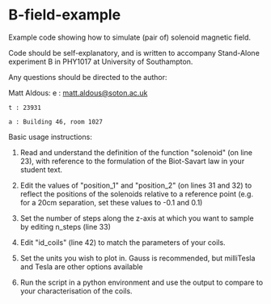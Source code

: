 # B-field-example
Example code showing how to simulate (pair of) solenoid magnetic field.

Code should be self-explanatory, and is written to accompany Stand-Alone experiment B in PHY1017 at University of Southampton.

Any questions should be directed to the author:

Matt Aldous:
    e : matt.aldous@soton.ac.uk
    
    t : 23931
    
    a : Building 46, room 1027
    
    
    
Basic usage instructions:

  1) Read and understand the definition of the function "solenoid" (on line 23), with reference to the formulation of the Biot-Savart law in your student text.
  
  2) Edit the values of "position_1" and "position_2" (on lines 31 and 32) to reflect the positions of the solenoids relative to a reference point (e.g. for a 20cm separation, set these values to -0.1 and 0.1)
  
  3) Set the number of steps along the z-axis at which you want to sample by editing n_steps (line 33)
  
  4) Edit "id_coils" (line 42) to match the parameters of your coils.
  
  5) Set the units you wish to plot in. Gauss is recommended, but milliTesla and Tesla are other options available
  
  6) Run the script in a python environment and use the output to compare to your characterisation of the coils.
  

